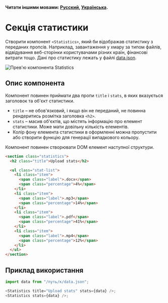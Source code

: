 **Читати іншими мовами: [Русский](README.md), [Українська](README.ua.md).**

# Секція статистики

Створити компонент `<Statistics>`, який би відображав статистику з переданих пропсів. Наприклад, завантаження у хмару за типом файлів, відвідування веб-сторінки користувачами різних країн, фінансові витрати тощо. Дані про статистику лежать у файлі [data.json](./data.json).

![Прев'ю компонента Statistics](./preview.jpg)

## Опис компонента

Компонент повинен приймати два пропи `title` і `stats`, в яких вказується заголовок та об'єкт статистики.

- `title` – не обов'язковий, і якщо він не переданий, не повинна рендеритись розмітка заголовка `<h2>`.
- `stats` – масив об'єктів, що містять інформацію про елемент статистики. Може мати довільну кількість елементів.
- Колір фону елемента статистики в оформленні можна пропустити або створити функцію для генерації випадкового кольору.

Компонент повинен створювати DOM елемент наступної структури.

```html
<section class="statistics">
  <h2 class="title">Upload stats</h2>

  <ul class="stat-list">
    <li class="item">
      <span class="label">.docx</span>
      <span class="percentage">4%</span>
    </li>
    <li class="item">
      <span class="label">.mp3</span>
      <span class="percentage">14%</span>
    </li>
    <li class="item">
      <span class="label">.pdf</span>
      <span class="percentage">41%</span>
    </li>
    <li class="item">
      <span class="label">.mp4</span>
      <span class="percentage">12%</span>
    </li>
  </ul>
</section>
```

## Приклад використання

```js
import data from "/путь/к/data.json";

<Statistics title="Upload stats" stats={data} />;
<Statistics stats={data} />;
```

<!-- _________________________________ -->
